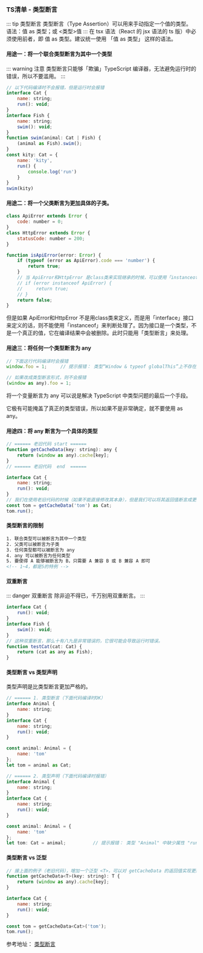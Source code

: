 ### TS清单 - 类型断言

::: tip 类型断言
类型断言（Type Assertion）可以用来手动指定一个值的类型。<br/>
语法：值 as 类型；或 <类型>值
:::
在 tsx 语法（React 的 jsx 语法的 ts 版）中必须使用前者，即 值 as 类型。建议统一使用 「值 as 类型」 这样的语法。

#### 用途一：将一个联合类型断言为其中一个类型
::: warning 注意
类型断言只能够「欺骗」TypeScript 编译器，无法避免运行时的错误，所以不要滥用。
:::

```js
// 以下代码编译时不会报错，但是运行时会报错
interface Cat {
    name: string;
    run(): void;
}
interface Fish {
    name: string;
    swim(): void;
}
function swim(animal: Cat | Fish) {
    (animal as Fish).swim();
}
const kity: Cat = {
    name: 'kity',
    run() {
        console.log('run')
    }
}
swim(kity)
```
#### 用途二：将一个父类断言为更加具体的子类。
```js
class ApiError extends Error {
    code: number = 0;
}
class HttpError extends Error {
    statusCode: number = 200;
}

function isApiError(error: Error) {
    if (typeof (error as ApiError).code === 'number') {
        return true;
    }
    // 当 ApiError和HttpError 是class类来实现继承的时候，可以使用「instanceof」来判断
    // if (error instanceof ApiError) {
    //     return true;
    // }
    return false;
}
```
但是如果 ApiError和HttpError 不是用class类来定义，而是用「interface」接口来定义的话，则不能使用「instanceof」来判断处理了。因为接口是一个类型，不是一个真正的值，它在编译结果中会被删除。此时只能用「类型断言」来处理。

#### 用途三：将任何一个类型断言为 any
```js
// 下面这行代码编译时会报错
window.foo = 1;     // 提示报错： 类型“Window & typeof globalThis”上不存在属性“foo”。

// 如果改成类型断言形式，则不会报错
(window as any).foo = 1;
```
将一个变量断言为 any 可以说是解决 TypeScript 中类型问题的最后一个手段。

它极有可能掩盖了真正的类型错误，所以如果不是非常确定，就不要使用 as any。

#### 用途四：将 any 断言为一个具体的类型
```js
// ====== 老旧代码 start ======
function getCacheData(key: string): any {
    return (window as any).cache[key];
}
// ====== 老旧代码  end  ======

interface Cat {
    name: string;
    run(): void;
}
// 我们在使用老旧代码的时候（如果不能直接修改其本身），但是我们可以将其返回值断言成更精确的类型，而不是any满天飞。
const tom = getCacheData('tom') as Cat;
tom.run();
```
#### 类型断言的限制
```html
1. 联合类型可以被断言为其中一个类型
2. 父类可以被断言为子类
3. 任何类型都可以被断言为 any
4. any 可以被断言为任何类型
5. 要使得 A 能够被断言为 B，只需要 A 兼容 B 或 B 兼容 A 即可
<!-- 1~4，都是5的特例 -->
```

#### 双重断言
::: danger 双重断言
除非迫不得已，千万别用双重断言。
:::
```js
interface Cat {
    run(): void;
}
interface Fish {
    swim(): void;
}
// 这种双重断言，那么十有八九是非常错误的，它很可能会导致运行时错误。
function testCat(cat: Cat) {
    return (cat as any as Fish);
}
```

#### 类型断言 vs 类型声明
类型声明是比类型断言更加严格的。
```js
// ====== 1. 类型断言（下面代码编译时OK）
interface Animal {
    name: string;
}
interface Cat {
    name: string;
    run(): void;
}

const animal: Animal = {
    name: 'tom'
};
let tom = animal as Cat;

// ====== 2. 类型声明（下面代码编译时报错）
interface Animal {
    name: string;
}
interface Cat {
    name: string;
    run(): void;
}

const animal: Animal = {
    name: 'tom'
};
let tom: Cat = animal;          // 提示报错： 类型 "Animal" 中缺少属性 "run"，但类型 "Cat" 中需要该属性。
```

#### 类型断言 vs 泛型
```js
// 接上面的例子（老旧代码），增加一个泛型 <T>，可以对 getCacheData 的返回值实现更规范的约束。
function getCacheData<T>(key: string): T {
    return (window as any).cache[key];
}

interface Cat {
    name: string;
    run(): void;
}

const tom = getCacheData<Cat>('tom');
tom.run();
```


参考地址：
<a href="https://ts.xcatliu.com/basics/type-assertion.html" target="_blank">类型断言</a><br />


